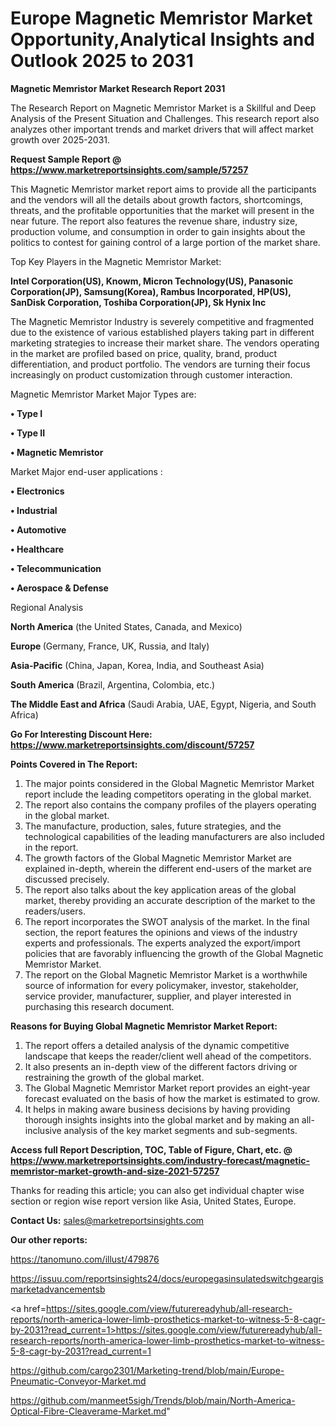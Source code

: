 # Europe Magnetic Memristor Market Opportunity,Analytical Insights and Outlook 2025 to 2031

<strong>Magnetic Memristor Market Research Report 2031</strong>

The Research Report on Magnetic Memristor Market is a Skillful and Deep Analysis of the Present Situation and Challenges. This research report also analyzes other important trends and market drivers that will affect market growth over 2025-2031.

<strong>Request Sample Report @ <a href=https://www.marketreportsinsights.com/sample/57257>https://www.marketreportsinsights.com/sample/57257</a></strong>

This Magnetic Memristor market report aims to provide all the participants and the vendors will all the details about growth factors, shortcomings, threats, and the profitable opportunities that the market will present in the near future. The report also features the revenue share, industry size, production volume, and consumption in order to gain insights about the politics to contest for gaining control of a large portion of the market share.

Top Key Players in the Magnetic Memristor Market:

<strong>Intel Corporation(US), Knowm, Micron Technology(US), Panasonic Corporation(JP), Samsung(Korea), Rambus Incorporated, HP(US), SanDisk Corporation, Toshiba Corporation(JP), Sk Hynix Inc</strong>

The Magnetic Memristor Industry is severely competitive and fragmented due to the existence of various established players taking part in different marketing strategies to increase their market share. The vendors operating in the market are profiled based on price, quality, brand, product differentiation, and product portfolio. The vendors are turning their focus increasingly on product customization through customer interaction.

Magnetic Memristor Market Major Types are:

<strong>• Type I

• Type II

• Magnetic Memristor</strong>

Market Major end-user applications :

<strong>• Electronics

• Industrial

• Automotive

• Healthcare

• Telecommunication

• Aerospace & Defense</strong>

Regional Analysis

</u><strong><b>North America</b></strong> (the United States, Canada, and Mexico)

<strong><b>Europe </b></strong>(Germany, France, UK, Russia, and Italy)

<strong><b>Asia-Pacific</b></strong> (China, Japan, Korea, India, and Southeast Asia)

<strong><b>South America</b></strong> (Brazil, Argentina, Colombia, etc.)

<strong><b>The Middle East and Africa</b></strong> (Saudi Arabia, UAE, Egypt, Nigeria, and South Africa)

<strong>Go For Interesting Discount Here: <a href=https://www.marketreportsinsights.com/discount/57257>https://www.marketreportsinsights.com/discount/57257</a></strong>

<strong>Points Covered in The Report:</strong>
<ol>
  <li>The major points considered in the Global Magnetic Memristor Market report include the leading competitors operating in the global market.</li>
  <li>The report also contains the company profiles of the players operating in the global market.</li>
  <li>The manufacture, production, sales, future strategies, and the technological capabilities of the leading manufacturers are also included in the report.</li>
  <li>The growth factors of the Global Magnetic Memristor Market are explained in-depth, wherein the different end-users of the market are discussed precisely.</li>
  <li>The report also talks about the key application areas of the global market, thereby providing an accurate description of the market to the readers/users.</li>
  <li>The report incorporates the SWOT analysis of the market. In the final section, the report features the opinions and views of the industry experts and professionals. The experts analyzed the export/import policies that are favorably influencing the growth of the Global Magnetic Memristor Market.</li>
  <li>The report on the Global Magnetic Memristor Market is a worthwhile source of information for every policymaker, investor, stakeholder, service provider, manufacturer, supplier, and player interested in purchasing this research document.</li>
</ol>
<strong>Reasons for Buying Global Magnetic Memristor Market Report:</strong>

<ol>
  <li>The report offers a detailed analysis of the dynamic competitive landscape that keeps the reader/client well ahead of the competitors.</li>
  <li>It also presents an in-depth view of the different factors driving or restraining the growth of the global market.</li>
  <li>The Global Magnetic Memristor Market report provides an eight-year forecast evaluated on the basis of how the market is estimated to grow.</li>
  <li>It helps in making aware business decisions by having providing thorough insights insights into the global market and by making an all-inclusive analysis of the key market segments and sub-segments.</li>
</ol>
<strong>Access full Report Description, TOC, Table of Figure, Chart, etc. @ <a href=https://www.marketreportsinsights.com/industry-forecast/magnetic-memristor-market-growth-and-size-2021-57257>https://www.marketreportsinsights.com/industry-forecast/magnetic-memristor-market-growth-and-size-2021-57257</a></strong>


Thanks for reading this article; you can also get individual chapter wise section or region wise report version like Asia, United States, Europe.

<strong>Contact Us:</strong>
sales@marketreportsinsights.com

<strong>Our other reports:</strong>

<a href=https://tanomuno.com/illust/479876>https://tanomuno.com/illust/479876</a>

<a href=https://issuu.com/reportsinsights24/docs/europegasinsulatedswitchgeargismarketadvancementsb>https://issuu.com/reportsinsights24/docs/europegasinsulatedswitchgeargismarketadvancementsb</a>

<a href=https://sites.google.com/view/futurereadyhub/all-research-reports/north-america-lower-limb-prosthetics-market-to-witness-5-8-cagr-by-2031?read_current=1>https://sites.google.com/view/futurereadyhub/all-research-reports/north-america-lower-limb-prosthetics-market-to-witness-5-8-cagr-by-2031?read_current=1</a>

<a href=https://github.com/cargo2301/Marketing-trend/blob/main/Europe-Pneumatic-Conveyor-Market.md>https://github.com/cargo2301/Marketing-trend/blob/main/Europe-Pneumatic-Conveyor-Market.md</a>

<a href=https://github.com/manmeet5sigh/Trends/blob/main/North-America-Optical-Fibre-Cleaverame-Market.md>https://github.com/manmeet5sigh/Trends/blob/main/North-America-Optical-Fibre-Cleaverame-Market.md</a>"
